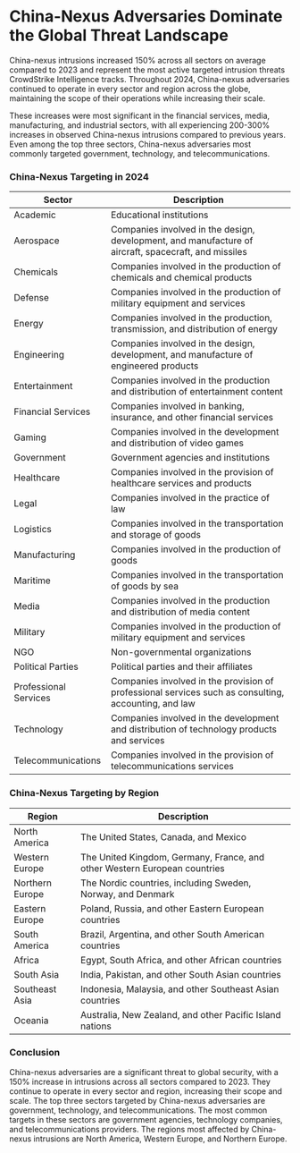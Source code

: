 # China-Nexus Adversaries Dominate the Global Threat Landscape

China-nexus intrusions increased 150% across all sectors on average compared to 2023 and represent the most active targeted intrusion threats CrowdStrike Intelligence tracks. Throughout 2024, China-nexus adversaries continued to operate in every sector and region across the globe, maintaining the scope of their operations while increasing their scale.

These increases were most significant in the financial services, media, manufacturing, and industrial sectors, with all experiencing 200-300% increases in observed China-nexus intrusions compared to previous years. Even among the top three sectors, China-nexus adversaries most commonly targeted government, technology, and telecommunications.

### China-Nexus Targeting in 2024

| **Sector** | **Description** |
| --- | --- |
| Academic | Educational institutions |
| Aerospace | Companies involved in the design, development, and manufacture of aircraft, spacecraft, and missiles |
| Chemicals | Companies involved in the production of chemicals and chemical products |
| Defense | Companies involved in the production of military equipment and services |
| Energy | Companies involved in the production, transmission, and distribution of energy |
| Engineering | Companies involved in the design, development, and manufacture of engineered products |
| Entertainment | Companies involved in the production and distribution of entertainment content |
| Financial Services | Companies involved in banking, insurance, and other financial services |
| Gaming | Companies involved in the development and distribution of video games |
| Government | Government agencies and institutions |
| Healthcare | Companies involved in the provision of healthcare services and products |
| Legal | Companies involved in the practice of law |
| Logistics | Companies involved in the transportation and storage of goods |
| Manufacturing | Companies involved in the production of goods |
| Maritime | Companies involved in the transportation of goods by sea |
| Media | Companies involved in the production and distribution of media content |
| Military | Companies involved in the production of military equipment and services |
| NGO | Non-governmental organizations |
| Political Parties | Political parties and their affiliates |
| Professional Services | Companies involved in the provision of professional services such as consulting, accounting, and law |
| Technology | Companies involved in the development and distribution of technology products and services |
| Telecommunications | Companies involved in the provision of telecommunications services |

### China-Nexus Targeting by Region

| **Region** | **Description** |
| --- | --- |
| North America | The United States, Canada, and Mexico |
| Western Europe | The United Kingdom, Germany, France, and other Western European countries |
| Northern Europe | The Nordic countries, including Sweden, Norway, and Denmark |
| Eastern Europe | Poland, Russia, and other Eastern European countries |
| South America | Brazil, Argentina, and other South American countries |
| Africa | Egypt, South Africa, and other African countries |
| South Asia | India, Pakistan, and other South Asian countries |
| Southeast Asia | Indonesia, Malaysia, and other Southeast Asian countries |
| Oceania | Australia, New Zealand, and other Pacific Island nations |

### Conclusion

China-nexus adversaries are a significant threat to global security, with a 150% increase in intrusions across all sectors compared to 2023. They continue to operate in every sector and region, increasing their scope and scale. The top three sectors targeted by China-nexus adversaries are government, technology, and telecommunications. The most common targets in these sectors are government agencies, technology companies, and telecommunications providers. The regions most affected by China-nexus intrusions are North America, Western Europe, and Northern Europe.